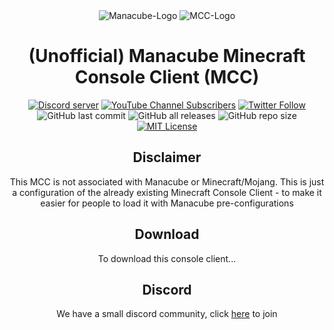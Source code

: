 <div align="center">

<img src="https://manacube.com/styles/ndzn/manacube/img/logo-text.png" alt="Manacube-Logo"/>
<img src="https://i.pics.rs/LLDhE.png" alt="MCC-Logo"/>

# (Unofficial) Manacube Minecraft Console Client (MCC)
<div align="center">
  <a href="https://discord.gg/dGs6EH6MX7"><img src="https://img.shields.io/discord/1064372933872586842?color=5865F2&logo=discord&logoColor=white" alt="Discord server"/></a>
   <a href="https://www.youtube.com/channel/UCuNAyJVMWh_PQrXtkG83otw"><img alt="YouTube Channel Subscribers" src="https://img.shields.io/youtube/channel/subscribers/UCuNAyJVMWh_PQrXtkG83otw?"></a>
   <a href="https://twitter.com/ThicLatinaMC"><img alt="Twitter Follow" src="https://img.shields.io/twitter/follow/ThicLatinaMC?style=social"></a> </div>
  <img alt="GitHub last commit" src="https://img.shields.io/github/last-commit/ThicLatinaMC/Manacube-Console-Client">
  <img alt="GitHub all releases" src="https://img.shields.io/github/downloads/ThicLatinaMC/Manacube-Console-Client/total">
  <img alt="GitHub repo size" src="https://img.shields.io/github/repo-size/ThicLatinaMC/Manacube-Console-Client">
  <a href="https://choosealicense.com/licenses/mit/" target="_blank"><img src="https://img.shields.io/badge/License-MIT-orange.svg" alt="MIT License"/></a>
  
## **Disclaimer**
This MCC is not associated with Manacube or Minecraft/Mojang. This is just a configuration of the already existing Minecraft Console Client - to make it easier for people to load it with Manacube pre-configurations

## **Download**
To download this console client...

## **Discord**
We have a small discord community, click [here](https://discord.gg/dGs6EH6MX7) to join

